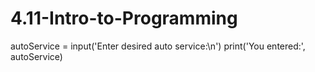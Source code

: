 # 4.11-Intro-to-Programming
autoService = input('Enter desired auto service:\n')
print('You entered:', autoService)
